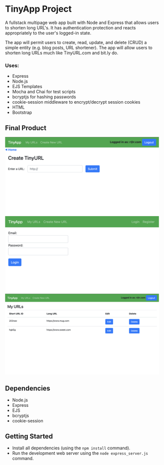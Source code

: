 # TinyApp Project

A fullstack multipage web app built with Node and Express that allows users to shorten long URL's. It has authentication protection and reacts appropriately to the user's logged-in state.

The app will permit users to create, read, update, and delete (CRUD) a simple entity (e.g. blog posts, URL shortener).
 The app will allow users to shorten long URLs much like TinyURL.com and bit.ly do.

### Uses: 
- Express
- Node.js
- EJS Templates
- Mocha and Chai for test scripts
- bcryptjs for hashing passwords
- cookie-session middleware to encrypt/decrypt session cookies
- HTML
- Bootstrap

## Final Product
!["Screenshot of create new URLs page"](https://github.com/rameshraman86/tinyapp/blob/main/docs/Create-new-url-page.png?raw=true)
!["Screenshot of Login page"](https://github.com/rameshraman86/tinyapp/blob/main/docs/login-page.png?raw=true)
!["Screenshot of my URLs page"](https://github.com/rameshraman86/tinyapp/blob/main/docs/my-urls-page.png?raw=true)

## Dependencies

- Node.js
- Express
- EJS
- bcryptjs
- cookie-session

## Getting Started

- Install all dependencies (using the `npm install` command).
- Run the development web server using the `node express_server.js` command.